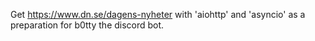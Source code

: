 Get https://www.dn.se/dagens-nyheter with 'aiohttp' and 'asyncio' as a preparation for b0tty the discord bot.

